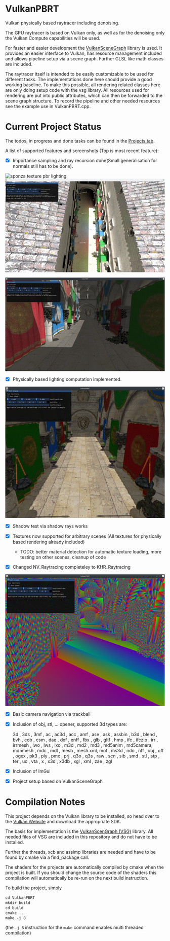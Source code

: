 # VulkanPBRT
Vulkan physically based raytracer including denoising.

The GPU raytracer is based on Vulkan only, as well as for the denoising only the Vulkan Compute capabilities will be used.

For faster and easier development the [VulkanSceneGraph](https://github.com/vsg-dev/VulkanSceneGraph) library is used. It provides an easier interface to Vulkan, has resource management included and allows pipeline setup via a scene graph. Further GLSL like math classes are included.

The raytracer itself is intended to be easily customizable to be used for different tasks. The implementations done here should provide a good working baseline. To make this possible, all rendering related classes here are only doing setup code with the vsg library. All resources used for rendering are put into public attributes, which can then be forwarded to the scene graph structure. To record the pipeline and other needed resources see the example use in VulkanPBRT.cpp.

# Current Project Status
The todos, in progress and done tasks can be found in the [Projects tab](https://github.com/Lachei/VulkanPBRT/projects/1).

A list of supported features and screenshots (Top is most recent feature):
- [x] Importance sampling and ray recursion done(Small generalisation for normals still has to be done).

![sponza texture pbr lighting](pictures/raytrace_multi_importance.png)
![sponza texture pbr lighting](pictures/raytrace.png)

![sponza texture pbr lighting](pictures/lighting_no_bounces.png)

- [x] Physically based lighting computation implemented.

![sponza texture shadow](pictures/textured_shadow.png)

- [x] Shadow test via shadow rays works
- [x] Textures now supported for arbitrary scenes (All textures for physically based rendering already included)
    - TODO: better material detection for automatic texture loading, more testing on other scenes, cleanup of code

- [x] Changed NV_Raytracing completeley to KHR_Raytracing

![sponza easy](pictures/basic_raytracing.png)

- [x] Basic camera navigation via trackball
- [x] Inclusion of obj, stl, ... opener, supported 3d types are:
    
    3d        , 3ds     , 3mf     , ac      , ac3d    , acc     , amf     , ase     , ask     , assbin  , b3d     , blend   , bvh     , cob     , csm     , dae     , dxf     , enff    , fbx     , glb     , gltf    , hmp     , ifc     , ifczip  , irr     , irrmesh , lwo     , lws     , lxo     , m3d     , md2     , md3     , md5anim , md5camera, md5mesh , mdc     , mdl     , mesh    , mesh.xml, mot     , ms3d    , ndo     , nff     , obj     , off     , ogex    , pk3     , ply     , pmx     , prj     , q3o     , q3s     , raw     , scn     , sib     , smd     , stl     , stp     , ter     , uc      , vta     , x       , x3d     , x3db    , xgl     , xml     , zae     , zgl     
- [x] Inclusion of ImGui
- [x] Project setup based on VulkanSceneGraph

# Compilation Notes
This project depends on the Vulkan library to be installed, so head over to the [Vulkan Website](https://vulkan.lunarg.com/sdk/home) and download the appropriate SDK.

The basis for implementation is the [VulkanScenGraph (VSG)](https://github.com/vsg-dev/VulkanSceneGraph) library. All needed files of VSG are included in this repository and do not have to be installed.

Further the threads, xcb and assimp libraries are needed and have to be found by cmake via a find_package call.

The shaders for the projects are automatically compiled by cmake when the project is built. If you should change the source code of the shaders this compilation will automatically be re-run on the next build instruction.

To build the project, simply
```
cd VulkanPBRT
mkdir build
cd build
cmake ..
make -j 8
```
(the `-j 8` instruction for the `make` command enables multi threaded compilation)